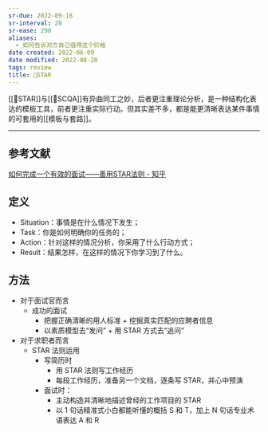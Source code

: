 ```yaml
---
sr-due: 2022-09-18
sr-interval: 28
sr-ease: 290
aliases:
  - 如何告诉对方自己值得这个价格
date created: 2022-06-09
date modified: 2022-08-20
tags: review
title: 🔡STAR
---
```


[[🔡STAR]]与[[🔡SCQA]]有异曲同工之妙，后者更注重理论分析，是一种结构化表达的模板工具，前者更注重实际行动。但其实差不多，都是能更清晰表达某件事情的可套用的[[模板与套路]]。

---

## 参考文献
[如何完成一个有效的面试——善用STAR法则 - 知乎](https://zhuanlan.zhihu.com/p/26558343)
## 定义

- Situation：事情是在什么情况下发生；
- Task：你是如何明确你的任务的；
- Action：针对这样的情况分析，你采用了什么行动方式；
- Result：结果怎样，在这样的情况下你学习到了什么。

## 方法

- 对于面试官而言
	- 成功的面试  
		- 把握正确清晰的用人标准 + 挖掘真实匹配的应聘者信息
		- 以素质模型去“发问” + 用 STAR 方式去“追问”
- 对于求职者而言
	- STAR 法则运用
		- 写简历时
			- 用 STAR 法则写工作经历
			- 每段工作经历，准备另一个文档，逐条写 STAR，并心中预演
		- 面试时：
			- 主动构造并清晰地描述曾经的工作项目的 STAR
			- 以 1 句话精准式小白都能听懂的概括 S 和 T，加上 N 句话专业术语表达 A 和 R
